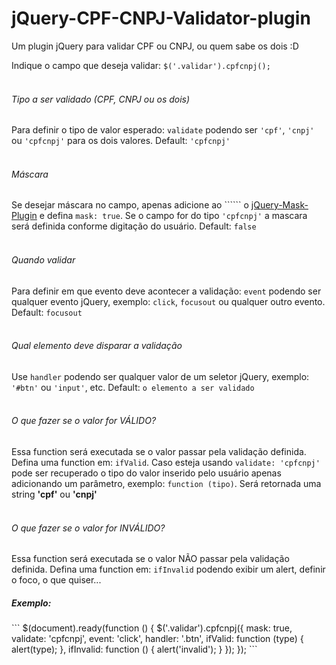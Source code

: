 jQuery-CPF-CNPJ-Validator-plugin
================================

Um plugin jQuery para validar CPF ou CNPJ, ou quem sabe os dois :D

<span>Indique o campo que deseja validar:</span>
<code>$('.validar').cpfcnpj();</code>
<br/><br/>
<h6>Tipo a ser validado (CPF, CNPJ ou os dois)</h6>
Para definir o tipo de valor esperado: <code>validate</code> podendo ser <code>'cpf'</code>, <code>'cnpj'</code> ou <code>'cpfcnpj'</code> para os dois valores. Default: <code>'cpfcnpj'</code>
<br/><br/>
<h6>Máscara</h6>
Se desejar máscara no campo, apenas adicione ao ```<head>``` o <a href="http://igorescobar.github.io/jQuery-Mask-Plugin/">jQuery-Mask-Plugin</a> e defina <code>mask: true</code>. Se o campo for do tipo <code>'cpfcnpj'</code> a mascara será definida conforme digitação do usuário. Default: <code>false</code>
<br/><br/>
<h6>Quando validar</h6>
Para definir em que evento deve acontecer a validação: <code>event</code> podendo ser qualquer evento jQuery, exemplo: <code>click</code>, <code>focusout</code> ou qualquer outro evento. Default: <code>focusout</code>
<br/><br/>
<h6>Qual elemento deve disparar a validação</h6>
Use <code>handler</code> podendo ser qualquer valor de um seletor jQuery, exemplo: <code>'#btn'</code> ou <code>'input'</code>, etc. Default: <code>o elemento a ser validado</code>
<br/><br/>
<h6>O que fazer se o valor for VÁLIDO?</h6>
Essa function será executada se o valor passar pela validação definida.
Defina uma function em:
<code>ifValid</code>. Caso esteja usando <code>validate: 'cpfcnpj'</code> pode ser recuperado o tipo do valor inserido pelo usuário apenas adicionando um parâmetro, exemplo: <code>function (tipo)</code>. Será retornada uma string <b>'cpf'</b> ou <b>'cnpj'</b>
<br/><br/>
<h6>O que fazer se o valor for INVÁLIDO?</h6>
Essa function será executada se o valor NÃO passar pela validação definida.
Defina uma function em:
<code>ifInvalid</code> podendo exibir um alert, definir o foco, o que quiser...
<br/>
<h5>Exemplo:</h5>
```
$(document).ready(function () {
	$('.validar').cpfcnpj({
		mask: true,
		validate: 'cpfcnpj',
		event: 'click',
		handler: '.btn',
		ifValid: function (type) { alert(type); },
		ifInvalid: function () { alert('invalid'); }
	});
});
```

